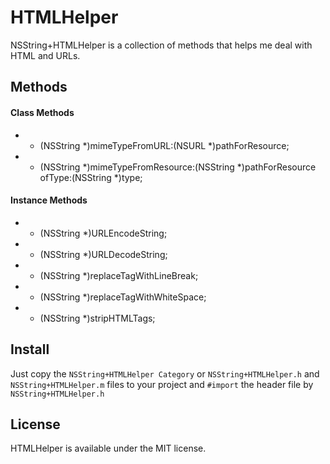 HTMLHelper
=

NSString+HTMLHelper is a collection of methods that helps me deal with HTML and URLs. 

Methods
-
#### Class Methods
+ + (NSString *)mimeTypeFromURL:(NSURL *)pathForResource;
+ + (NSString *)mimeTypeFromResource:(NSString *)pathForResource ofType:(NSString *)type;

#### Instance Methods
+ - (NSString *)URLEncodeString;
+ - (NSString *)URLDecodeString;
+ - (NSString *)replaceTagWithLineBreak;
+ - (NSString *)replaceTagWithWhiteSpace;
+ - (NSString *)stripHTMLTags;

Install
-
Just copy the `NSString+HTMLHelper Category` or `NSString+HTMLHelper.h` and `NSString+HTMLHelper.m` files to your project and `#import` the header file by `NSString+HTMLHelper.h`

License
-
HTMLHelper is available under the MIT license.

